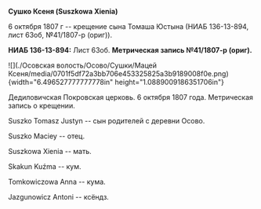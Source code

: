 **Сушко Ксеня (Suszkowa Xienia)**

6 октября 1807 г -- крещение сына Томаша Юстына (НИАБ 136-13-894, лист
63об, №41/1807-р (ориг)).

**НИАБ 136-13-894:** Лист 63об. **Метрическая запись №41/1807-р
(ориг).**

![](./Осовская волость/Осово/Сушки/Мацей Ксеня/media/0701f5df72a3bb706e453325825a3b9189008f0e.png){width="6.496527777777778in"
height="1.0889009186351706in"}

Дедиловичская Покровская церковь. 6 октября 1807 года. Метрическая
запись о крещении.

Suszko Tomasz Justyn -- сын родителей с деревни Осовo.

Suszko Maciey -- отец.

Suszkowa Xienia -- мать.

Skakun Kuźma -- кум.

Tomkowiczowa Anna -- кума.

Jazgunowicz Antoni -- ксёндз.
